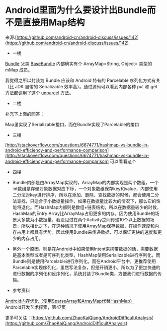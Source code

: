 # Android里面为什么要设计出Bundle而不是直接用Map结构

来源:[https://github.com/android-cn/android-discuss/issues/142](https://github.com/android-cn/android-discuss/issues/142)

* 一楼

[Bundle](http://grepcode.com/file/repository.grepcode.com/java/ext/com.google.android/android/5.0.2_r1/android/os/Bundle.java) 父类 [BaseBundle](http://grepcode.com/file/repository.grepcode.com/java/ext/com.google.android/android/5.0.2_r1/android/os/BaseBundle.java) 内部确实有个 ArrayMap<String, Object> 类型的 mMap 成员。

我觉得之所以封装为 Bundle 应该和 Android 特有的 Parcelable 序列化方式有关（比 JDK 自带的 Serializable 效率高）。通过源码可以看到内部各种 put 和 get 方法都调用了这个 [unparcel](http://grepcode.com/file/repository.grepcode.com/java/ext/com.google.android/android/5.0.2_r1/android/os/BaseBundle.java#BaseBundle.unparcel%28%29) 方法。

* 二楼

补充下上面的回答：

Map里实现了Serializable接口，而在Bundle实现了Parcelable的接口

* 三楼

[http://stackoverflow.com/questions/6674771/hashmap-vs-bundle-in-android-efficiency-and-performance-comparison](http://stackoverflow.com/questions/6674771/hashmap-vs-bundle-in-android-efficiency-and-performance-comparison) 可以看看这个

* 四楼

* Bundle内部是由ArrayMap实现的，ArrayMap的内部实现是两个数组，一个int数组是存储对象数据对应下标，一个对象数组保存key和value，内部使用二分法对key进行排序，所以在添加、删除、查找数据的时候，都会使用二分法查找，只适合于小数据量操作，如果在数据量比较大的情况下，那么它的性能将退化。而HashMap内部则是数组+链表结构，所以在数据量较少的时候，HashMap的Entry Array比ArrayMap占用更多的内存。因为使用Bundle的场景大多数为小数据量，我没见过在两个Activity之间传递10个以上数据的场景，所以相比之下，在这种情况下使用ArrayMap保存数据，在操作速度和内存占用上都具有优势，因此使用Bundle来传递数据，可以保证更快的速度和更少的内存占用。

* 另外一个原因，则是在Android中如果使用Intent来携带数据的话，需要数据是基本类型或者是可序列化类型，HashMap使用Serializable进行序列化，而Bundle则是使用Parcelable进行序列化。而在Android平台中，更推荐使用Parcelable实现序列化，虽然写法复杂，但是开销更小，所以为了更加快速的进行数据的序列化和反序列化，系统封装了Bundle类，方便我们进行数据的传输。

* 参考资料

[Android内存优化（使用SparseArray和ArrayMap代替HashMap）](http://www.codes51.com/article/detail_163576.html)<br/>
Android开发艺术探索，第47页

更多可关注：[https://github.com/ZhaoKaiQiang/AndroidDifficultAnalysis](https://github.com/ZhaoKaiQiang/AndroidDifficultAnalysis)
